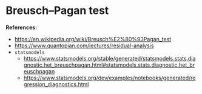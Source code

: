 # Breusch–Pagan test


**References:**
- https://en.wikipedia.org/wiki/Breusch%E2%80%93Pagan_test
- https://www.quantopian.com/lectures/residual-analysis
- `statsmodels`
    - https://www.statsmodels.org/stable/generated/statsmodels.stats.diagnostic.het_breuschpagan.html#statsmodels.stats.diagnostic.het_breuschpagan
    - https://www.statsmodels.org/dev/examples/notebooks/generated/regression_diagnostics.html
